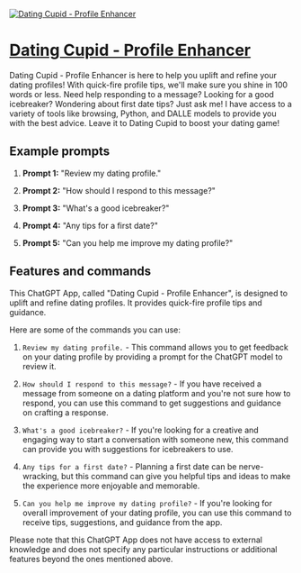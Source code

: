 [![Dating Cupid - Profile Enhancer](https://files.oaiusercontent.com/file-jt23uVYf9mj0nS3Hhe1IhOGv?se=2123-10-16T06%3A45%3A05Z&sp=r&sv=2021-08-06&sr=b&rscc=max-age%3D31536000%2C%20immutable&rscd=attachment%3B%20filename%3D40c1642b-5327-4c33-a5d4-ff7404fe2f40.png&sig=BKDrGfPYtWTndGg5y06dcr9J5PgYBbdJI6E5KU9I3JM%3D)](https://chat.openai.com/g/g-qfNSIXsII-dating-cupid-profile-enhancer)

# [Dating Cupid - Profile Enhancer](https://chat.openai.com/g/g-qfNSIXsII-dating-cupid-profile-enhancer)

Dating Cupid - Profile Enhancer is here to help you uplift and refine your dating profiles! With quick-fire profile tips, we'll make sure you shine in 100 words or less. Need help responding to a message? Looking for a good icebreaker? Wondering about first date tips? Just ask me! I have access to a variety of tools like browsing, Python, and DALLE models to provide you with the best advice. Leave it to Dating Cupid to boost your dating game!

## Example prompts

1. **Prompt 1:** "Review my dating profile."

2. **Prompt 2:** "How should I respond to this message?"

3. **Prompt 3:** "What's a good icebreaker?"

4. **Prompt 4:** "Any tips for a first date?"

5. **Prompt 5:** "Can you help me improve my dating profile?"

## Features and commands

This ChatGPT App, called "Dating Cupid - Profile Enhancer", is designed to uplift and refine dating profiles. It provides quick-fire profile tips and guidance.

Here are some of the commands you can use:

1. `Review my dating profile.` - This command allows you to get feedback on your dating profile by providing a prompt for the ChatGPT model to review it.

2. `How should I respond to this message?` - If you have received a message from someone on a dating platform and you're not sure how to respond, you can use this command to get suggestions and guidance on crafting a response.

3. `What's a good icebreaker?` - If you're looking for a creative and engaging way to start a conversation with someone new, this command can provide you with suggestions for icebreakers to use.

4. `Any tips for a first date?` - Planning a first date can be nerve-wracking, but this command can give you helpful tips and ideas to make the experience more enjoyable and memorable.

5. `Can you help me improve my dating profile?` - If you're looking for overall improvement of your dating profile, you can use this command to receive tips, suggestions, and guidance from the app.

Please note that this ChatGPT App does not have access to external knowledge and does not specify any particular instructions or additional features beyond the ones mentioned above.